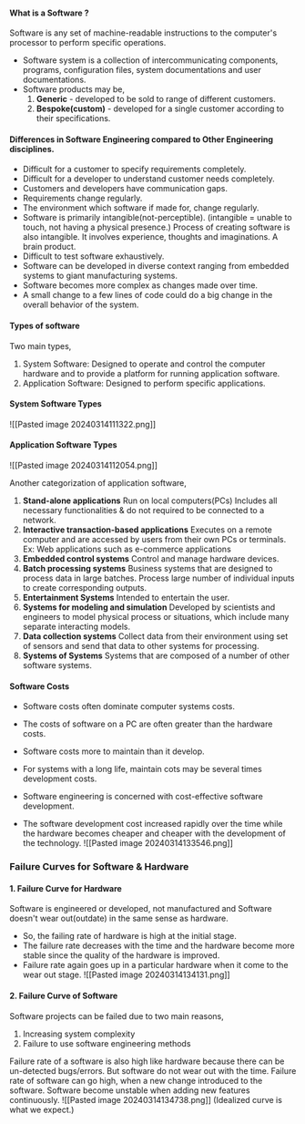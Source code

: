 #### What is a Software ?
Software is any set of machine-readable instructions to the computer's processor to perform specific operations. 
- Software system is a collection of intercommunicating components, programs, configuration files, system documentations and user documentations.
- Software products may be,
	1. **Generic** - developed to be sold to range of different customers.
	2. **Bespoke(custom)** - developed for a single customer according to their specifications.

#### Differences in Software Engineering compared to Other Engineering disciplines. 
- Difficult for a customer to specify requirements completely. 
- Difficult for a developer to understand customer needs completely. 
- Customers and developers have communication gaps.
- Requirements change regularly.
- The environment which software if made for, change regularly. 
- Software is primarily intangible(not-perceptible).
	(intangible = unable to touch, not having a physical presence.)
	Process of creating software is also intangible. 
	It involves experience, thoughts and imaginations. 
	A brain product.
- Difficult to test software exhaustively. 
- Software can be developed in diverse context ranging from embedded systems to giant manufacturing systems. 
- Software becomes more complex as changes made over time. 
- A small change to a few lines of code could do a big change in the overall behavior of the system. 

#### Types of software
Two main types,
1. System Software: Designed to operate and control the computer hardware and to provide a platform for running application software. 
2. Application Software: Designed to perform specific applications. 

#### System Software Types
![[Pasted image 20240314111322.png]]

#### Application Software Types
![[Pasted image 20240314112054.png]]

Another categorization of application software,
1. **Stand-alone applications**
	Run on local computers(PCs)
	Includes all necessary functionalities & do not required to be connected to a network. 
2. **Interactive transaction-based applications**
	Executes on a remote computer and are accessed by users from their own PCs or terminals. 
	Ex: Web applications such as e-commerce applications
3. **Embedded control systems**
	Control and manage hardware devices.
4. **Batch processing systems**
	Business systems that are designed to process data in large batches. 
	Process large number of individual inputs to create corresponding outputs.
5. **Entertainment Systems**
	Intended to entertain the user.
6. **Systems for modeling and simulation**
	Developed by scientists and engineers to model physical process or situations, which include many separate interacting models. 
7. **Data collection systems**
	Collect data from their environment using set of sensors and send that data to other systems for processing.
8. **Systems of Systems**
	Systems that are composed of a number of other software systems.

#### Software Costs
- Software costs often dominate computer systems costs. 
- The costs of software on a PC are often greater than the hardware costs.
- Software costs more to maintain than it develop. 
- For systems with a long life, maintain cots may be several times development costs. 
- Software engineering is concerned with cost-effective software development.

- The software development cost increased rapidly over the time while the hardware becomes cheaper and cheaper with the development of the technology.
	![[Pasted image 20240314133546.png]]

### Failure Curves for Software & Hardware
#### 1. Failure Curve for Hardware
Software is engineered or developed, not manufactured and Software doesn't wear out(outdate) in the same sense as hardware. 
- So, the failing rate of hardware is high at the initial stage.
- The failure rate decreases with the time and the hardware become more stable since the quality of the hardware is improved. 
- Failure rate again goes up in a particular hardware when it come to the wear out stage.
![[Pasted image 20240314134131.png]]

#### 2. Failure Curve of Software
Software projects can be failed due to two main reasons,
1. Increasing system complexity
2. Failure to use software engineering methods

Failure rate of a software is also high like hardware because there can be un-detected bugs/errors. But software do not wear out with the time.
Failure rate of software can go high, when a new change introduced to the software. Software become unstable when adding new features continuously. 
![[Pasted image 20240314134738.png]]
(Idealized curve is what we expect.)
